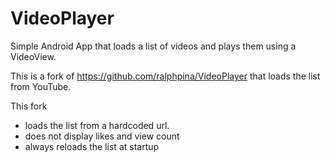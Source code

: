 VideoPlayer
===========

Simple Android App that loads a list of videos and plays them using a VideoView.


This is a fork of https://github.com/ralphpina/VideoPlayer that loads the list from YouTube.

This fork
- loads the list from a hardcoded url.
- does not display likes and view count
- always reloads the list at startup
